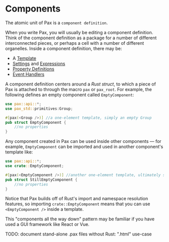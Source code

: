 # Components

The atomic unit of Pax is a `component definition`.  

When you write Pax, you will usually be editing a component definition.  Think of the component definition as a package for a number of different interconnected pieces, or perhaps a cell with a number of different organelles.  Inside a component definition, there may be:

 - A [Template](./start-key-concepts-templates.md)
 - [Settings](./start-key-concepts-properties-settings.md) and [Expressions](./start-key-concepts-expressions.md)
 - [Property Definitions](./start-key-concepts-properties-settings.md)
 - [Event Handlers](./start-key-concepts-event-handlers.md)

A component definition centers around a _Rust struct_, to which a piece of Pax is attached to through the macro `pax` or `pax_root`.  For example, the following defines an empty component called `EmptyComponent`:

```rust
use pax::api::*;
use pax_std::primitives:Group;

#[pax(<Group />)] //a one-element template, simply an empty Group
pub struct EmptyComponent {
    //no properties
}
```

Any component created in Pax can be used inside other components — for example, `EmptyComponent` can be imported and used in another component's template like:

```rust
use pax::api::*;
use crate::EmptyComponent;

#[pax(<EmptyComponent />)] //another one-element template, ultimately still not rendering anything
pub struct StillEmptyComponent {
    //no properties
}
```

Notice that Pax builds off of Rust's import and namespace resolution features, so importing `crate::EmptyComponent` means that you can use `<EmptyComponent />` inside a template.

This "components all the way down" pattern may be familiar if you have used a GUI framework like React or Vue.

TODO: document stand-alone .pax files without Rust: ".html" use-case

